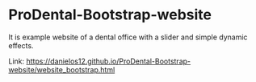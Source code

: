 # ProDental-Bootstrap-website
It is example website of a dental office with a slider and simple dynamic effects.

Link: https://danielos12.github.io/ProDental-Bootstrap-website/website_bootstrap.html
